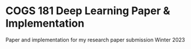 # COGS 181 Deep Learning Paper & Implementation
Paper and implementation for my research paper submission Winter 2023
